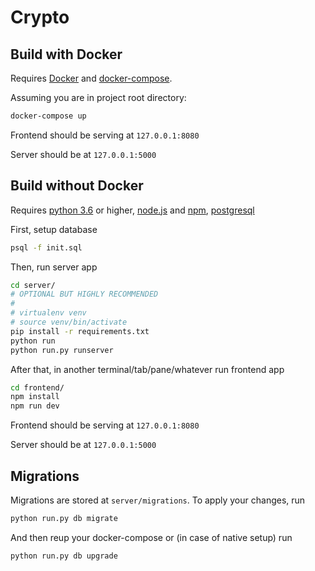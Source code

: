 # Crypto

## Build with Docker

Requires [Docker](https://docs.docker.com/install/) 
and [docker-compose](https://docs.docker.com/compose/install/).

Assuming you are in project root directory:

```bash
docker-compose up
```

Frontend should be serving at `127.0.0.1:8080`

Server should be at `127.0.0.1:5000`

## Build without Docker

Requires [python 3.6](https://www.python.org/downloads/) or higher,
[node.js](https://nodejs.org/en/download/) and [npm](https://docs.npmjs.com/cli/install),
[postgresql](https://www.postgresql.org/download/)

First, setup database

```bash
psql -f init.sql
```

Then, run server app

```bash
cd server/
# OPTIONAL BUT HIGHLY RECOMMENDED
#
# virtualenv venv
# source venv/bin/activate
pip install -r requirements.txt
python run
python run.py runserver
```

After that, in another terminal/tab/pane/whatever run frontend app

```bash
cd frontend/
npm install
npm run dev
```

Frontend should be serving at `127.0.0.1:8080`

Server should be at `127.0.0.1:5000`

## Migrations

Migrations are stored at `server/migrations`. To apply your changes, run

```bash
python run.py db migrate
```

And then reup your docker-compose or (in case of native setup) run

```bash
python run.py db upgrade
```
